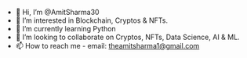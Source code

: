 - 👋 Hi, I’m @AmitSharma30
- 👀 I’m interested in Blockchain, Cryptos & NFTs.
- 🌱 I’m currently learning Python
- 💞️ I’m looking to collaborate on Cryptos, NFTs, Data Science, AI & ML.
- 📫 How to reach me - email: theamitsharma1@gmail.com

<!---
AmitSharma30/AmitSharma30 is a ✨ special ✨ repository because its `README.md` (this file) appears on your GitHub profile.
You can click the Preview link to take a look at your changes.
--->
